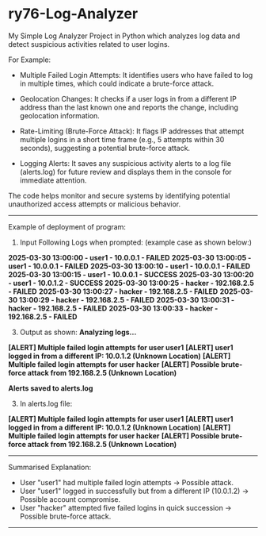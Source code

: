 # ry76-Log-Analyzer

My Simple Log Analyzer Project in Python which analyzes log data and detect suspicious activities related to user logins.

For Example:

- Multiple Failed Login Attempts: It identifies users who have failed to log in multiple times, which could indicate a brute-force attack.

- Geolocation Changes: It checks if a user logs in from a different IP address than the last known one and reports the change, including geolocation information.

- Rate-Limiting (Brute-Force Attack): It flags IP addresses that attempt multiple logins in a short time frame (e.g., 5 attempts within 30 seconds), suggesting a potential brute-force attack.

- Logging Alerts: It saves any suspicious activity alerts to a log file (alerts.log) for future review and displays them in the console for immediate attention.

The code helps monitor and secure systems by identifying potential unauthorized access attempts or malicious behavior.
_________________________________________________________________________________________________________________________________________________________________________
Example of deployment of program:

1. Input Following Logs when prompted:
(example case as shown below:)

**2025-03-30 13:00:00 - user1 - 10.0.0.1 - FAILED‎**
**2025-03-30 13:00:05 - user1 - 10.0.0.1 - FAILED‎** 
**2025-03-30 13:00:10 - user1 - 10.0.0.1 - FAILED‎** 
**2025-03-30 13:00:15 - user1 - 10.0.0.1 - SUCCESS‎** 
**2025-03-30 13:00:20 - user1 - 10.0.1.2 - SUCCESS**‎ 
**2025-03-30 13:00:25 - hacker - 192.168.2.5 - FAILED‎**
**2025-03-30 13:00:27 - hacker - 192.168.2.5 - FAILED**‎ 
**2025-03-30 13:00:29 - hacker - 192.168.2.5 - FAILED**
**2025-03-30 13:00:31 - hacker - 192.168.2.5 - FAILED**‎ 
**2025-03-30 13:00:33 - hacker - 192.168.2.5 - FAILED‎**


3. Output as shown:
**Analyzing logs...**


**[ALERT] Multiple failed login attempts for user user1**
**[ALERT] user1 logged in from a different IP: 10.0.1.2 (Unknown Location)**
**[ALERT] Multiple failed login attempts for user hacker**
**[ALERT] Possible brute-force attack from 192.168.2.5 (Unknown Location)**

**Alerts saved to alerts.log**


3. In alerts.log file:
   
**[ALERT] Multiple failed login attempts for user user1**
**[ALERT] user1 logged in from a different IP: 10.0.1.2 (Unknown Location)**
**[ALERT] Multiple failed login attempts for user hacker**
**[ALERT] Possible brute-force attack from 192.168.2.5 (Unknown Location)**

______________________________________________________________________________________________________________________________________________________________________________
Summarised Explanation:
- User "user1" had multiple failed login attempts → Possible attack.
- User "user1" logged in successfully but from a different IP (10.0.1.2) → Possible account compromise.
- User "hacker" attempted five failed logins in quick succession → Possible brute-force attack.
______________________________________________________________________________________________________________________________________________________________________________
